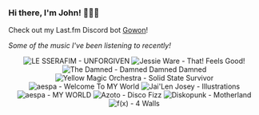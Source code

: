 ### Hi there, I'm John! 🏄🏻‍♂️

Check out my Last.fm Discord bot [Gowon](http://gowon.ca)!

_Some of the music I've been listening to recently!_


<!-- lastfm -->
<p align="center"><img src="https://lastfm.freetls.fastly.net/i/u/64s/3440483112bc2197eb2f0be4e83523b0.jpg" title="LE SSERAFIM - UNFORGIVEN"> <img src="https://lastfm.freetls.fastly.net/i/u/64s/2cb92806ea630ccaf0a713808a20bc4e.jpg" title="Jessie Ware - That! Feels Good!"> <img src="https://lastfm.freetls.fastly.net/i/u/64s/7830627d4e434ab3912f6c58cca47b73.png" title="The Damned - Damned Damned Damned"> <img src="https://lastfm.freetls.fastly.net/i/u/64s/c18a765927dcd3befa8b63a587fc625e.jpg" title="Yellow Magic Orchestra - Solid State Survivor"> <img src="https://lastfm.freetls.fastly.net/i/u/64s/0994262975fd4cd50eb6df6ce2eceed2.jpg" title="aespa - Welcome To MY World"> <img src="https://lastfm.freetls.fastly.net/i/u/64s/914c58cd27b94e164bd63fb4b8ef07fe.png" title="Jai'Len Josey - Illustrations"> <img src="https://lastfm.freetls.fastly.net/i/u/64s/9f98a45f0e240638c7c5c7e57c7932e5.jpg" title="aespa - MY WORLD"> <img src="https://lastfm.freetls.fastly.net/i/u/64s/69aa65fed95c7c76e4686a44eb8536c7.png" title="Azoto - Disco Fizz"> <img src="https://lastfm.freetls.fastly.net/i/u/64s/b6fd6eaaf9800da134e686f80be4e5dd.jpg" title="Diskopunk - Motherland"> <img src="https://lastfm.freetls.fastly.net/i/u/64s/7322277183dfd1b1c4265218eafdf61e.png" title="f(x) - 4 Walls"> </p>
